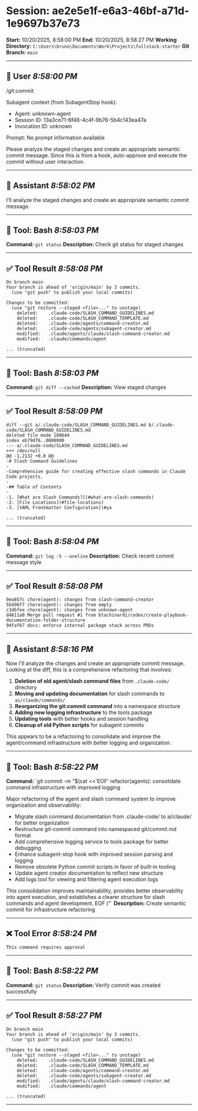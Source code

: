 # Session: ae2e5e1f-e6a3-46bf-a71d-1e9697b37e73

**Start:** 10/20/2025, 8:58:00 PM
**End:** 10/20/2025, 8:58:27 PM
**Working Directory:** `C:\Users\bruno\Documents\Work\Projects\fullstack-starter`
**Git Branch:** `main`

---

## 👤 User _8:58:00 PM_

/git:commit

Subagent context (from SubagentStop hook):
- Agent: unknown-agent
- Session ID: 13a3ce71-6f46-4c4f-9b76-5b4c143ea47a
- Invocation ID: unknown

Prompt:
No prompt information available

Please analyze the staged changes and create an appropriate semantic commit message.
Since this is from a hook, auto-approve and execute the commit without user interaction.

---

## 🤖 Assistant _8:58:02 PM_

I'll analyze the staged changes and create an appropriate semantic commit message.

---

## 🔧 Tool: Bash _8:58:03 PM_

**Command:** `git status`
**Description:** Check git status for staged changes

---

## ✅ Tool Result _8:58:08 PM_

```
On branch main
Your branch is ahead of 'origin/main' by 3 commits.
  (use "git push" to publish your local commits)

Changes to be committed:
  (use "git restore --staged <file>..." to unstage)
	deleted:    .claude-code/SLASH_COMMAND_GUIDELINES.md
	deleted:    .claude-code/SLASH_COMMAND_TEMPLATE.md
	deleted:    .claude-code/agents/command-creator.md
	deleted:    .claude-code/agents/subagent-creator.md
	modified:   .claude/agents/claude/slash-command-creator.md
	modified:   .claude/commands/agent

... (truncated)
```

---

## 🔧 Tool: Bash _8:58:03 PM_

**Command:** `git diff --cached`
**Description:** View staged changes

---

## ✅ Tool Result _8:58:09 PM_

```
diff --git a/.claude-code/SLASH_COMMAND_GUIDELINES.md b/.claude-code/SLASH_COMMAND_GUIDELINES.md
deleted file mode 100644
index eb79d76..0000000
--- a/.claude-code/SLASH_COMMAND_GUIDELINES.md
+++ /dev/null
@@ -1,2132 +0,0 @@
-# Slash Command Guidelines
-
-Comprehensive guide for creating effective slash commands in Claude Code projects.
-
-## Table of Contents
-
-1. [What are Slash Commands?](#what-are-slash-commands)
-2. [File Locations](#file-locations)
-3. [YAML Frontmatter Configuration](#ya

... (truncated)
```

---

## 🔧 Tool: Bash _8:58:04 PM_

**Command:** `git log -5 --oneline`
**Description:** Check recent commit message style

---

## ✅ Tool Result _8:58:08 PM_

```
0ea857c chore(agent): changes from slash-command-creator
5bd96f7 chore(agent): changes from empty
c3dbfee chore(agent): changes from unknown-agent
d4811a0 Merge pull request #1 from btachinardi/codex/create-playbook-documentation-folder-structure
94faf67 docs: enforce internal package stack across PRDs
```

---

## 🤖 Assistant _8:58:16 PM_

Now I'll analyze the changes and create an appropriate commit message. Looking at the diff, this is a comprehensive refactoring that involves:

1. **Deletion of old agent/slash command files** from `.claude-code/` directory
2. **Moving and updating documentation** for slash commands to `ai/claude/commands/`
3. **Reorganizing the git:commit command** into a namespace structure
4. **Adding new logging infrastructure** to the tools package
5. **Updating tools** with better hooks and session handling
6. **Cleanup of old Python scripts** for subagent commits

This appears to be a refactoring to consolidate and improve the agent/command infrastructure with better logging and organization.

---

## 🔧 Tool: Bash _8:58:22 PM_

**Command:** `git commit -m "$(cat <<'EOF'
refactor(agents): consolidate command infrastructure with improved logging

Major refactoring of the agent and slash command system to improve organization and observability:

- Migrate slash command documentation from .claude-code/ to ai/claude/ for better organization
- Restructure git-commit command into namespaced git/commit.md format
- Add comprehensive logging service to tools package for better debugging
- Enhance subagent-stop hook with improved session parsing and logging
- Remove obsolete Python commit scripts in favor of built-in tooling
- Update agent creator documentation to reflect new structure
- Add logs tool for viewing and filtering agent execution logs

This consolidation improves maintainability, provides better observability into agent execution, and establishes a clearer structure for slash commands and agent development.
EOF
)"`
**Description:** Create semantic commit for infrastructure refactoring

---

## ❌ Tool Error _8:58:24 PM_

```
This command requires approval
```

---

## 🔧 Tool: Bash _8:58:22 PM_

**Command:** `git status`
**Description:** Verify commit was created successfully

---

## ✅ Tool Result _8:58:27 PM_

```
On branch main
Your branch is ahead of 'origin/main' by 3 commits.
  (use "git push" to publish your local commits)

Changes to be committed:
  (use "git restore --staged <file>..." to unstage)
	deleted:    .claude-code/SLASH_COMMAND_GUIDELINES.md
	deleted:    .claude-code/SLASH_COMMAND_TEMPLATE.md
	deleted:    .claude-code/agents/command-creator.md
	deleted:    .claude-code/agents/subagent-creator.md
	modified:   .claude/agents/claude/slash-command-creator.md
	modified:   .claude/commands/agent

... (truncated)
```

---

